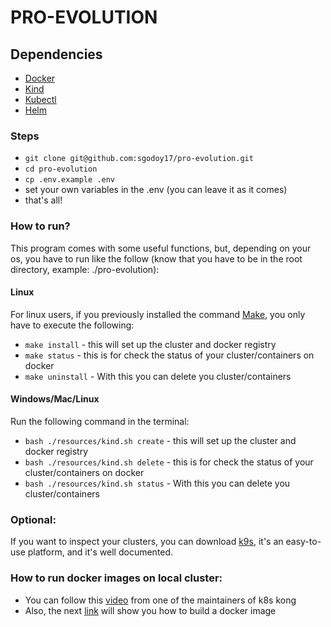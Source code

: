 # PRO-EVOLUTION

## Dependencies

- [Docker](https://docs.docker.com/engine/install/)
- [Kind](https://kind.sigs.k8s.io/docs/user/quick-start/#installation)
- [Kubectl](https://kubernetes.io/docs/tasks/tools/)
- [Helm](https://helm.sh/docs/intro/install/)

### Steps
- ```git clone git@github.com:sgodoy17/pro-evolution.git```
- ```cd pro-evolution```
- ```cp .env.example .env```
- set your own variables in the .env (you can leave it as it comes)
- that's all!

### How to run?
This program comes with some useful functions, but, depending on your os, you have to run like the follow (know that you have to be in the root directory, example: ./pro-evolution):

#### Linux
For linux users, if you previously installed the command [Make](https://linuxhint.com/install-make-ubuntu/), you only have to execute the following:
- ```make install``` - this will set up the cluster and docker registry
- ```make status``` - this is for check the status of your cluster/containers on docker
- ```make uninstall``` - With this you can delete you cluster/containers

#### Windows/Mac/Linux
Run the following command in the terminal:
- ```bash ./resources/kind.sh create``` - this will set up the cluster and docker registry
- ```bash ./resources/kind.sh delete``` - this is for check the status of your cluster/containers on docker
- ```bash ./resources/kind.sh status``` - With this you can delete you cluster/containers

### Optional:
If you want to inspect your clusters, you can download [k9s](https://k9scli.io/topics/install/), it's an easy-to-use platform, and it's well documented.

### How to run docker images on local cluster:

- You can follow this [video](https://www.youtube.com/watch?v=S-JNi5A_9-Q) from one of the maintainers of k8s kong
- Also, the next [link](https://dev.to/bytomray/how-to-build-a-nestjs-docker-image-for-production-3cmm) will show you how to build a docker image
